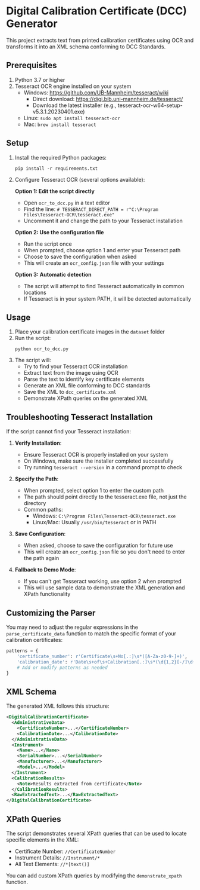 # Digital Calibration Certificate (DCC) Generator

This project extracts text from printed calibration certificates using OCR and transforms it into an XML schema conforming to DCC Standards.

## Prerequisites

1. Python 3.7 or higher
2. Tesseract OCR engine installed on your system
   - Windows: https://github.com/UB-Mannheim/tesseract/wiki
     - Direct download: https://digi.bib.uni-mannheim.de/tesseract/
     - Download the latest installer (e.g., tesseract-ocr-w64-setup-v5.3.1.20230401.exe)
   - Linux: `sudo apt install tesseract-ocr`
   - Mac: `brew install tesseract`

## Setup

1. Install the required Python packages:
   ```
   pip install -r requirements.txt
   ```

2. Configure Tesseract OCR (several options available):
   
   **Option 1: Edit the script directly**
   - Open `ocr_to_dcc.py` in a text editor
   - Find the line: `# TESSERACT_DIRECT_PATH = r"C:\Program Files\Tesseract-OCR\tesseract.exe"`
   - Uncomment it and change the path to your Tesseract installation
   
   **Option 2: Use the configuration file**
   - Run the script once
   - When prompted, choose option 1 and enter your Tesseract path
   - Choose to save the configuration when asked
   - This will create an `ocr_config.json` file with your settings
   
   **Option 3: Automatic detection**
   - The script will attempt to find Tesseract automatically in common locations
   - If Tesseract is in your system PATH, it will be detected automatically

## Usage

1. Place your calibration certificate images in the `dataset` folder
2. Run the script:
   ```
   python ocr_to_dcc.py
   ```
3. The script will:
   - Try to find your Tesseract OCR installation
   - Extract text from the image using OCR
   - Parse the text to identify key certificate elements
   - Generate an XML file conforming to DCC standards
   - Save the XML to `dcc_certificate.xml`
   - Demonstrate XPath queries on the generated XML

## Troubleshooting Tesseract Installation

If the script cannot find your Tesseract installation:

1. **Verify Installation**:
   - Ensure Tesseract OCR is properly installed on your system
   - On Windows, make sure the installer completed successfully
   - Try running `tesseract --version` in a command prompt to check

2. **Specify the Path**:
   - When prompted, select option 1 to enter the custom path
   - The path should point directly to the tesseract.exe file, not just the directory
   - Common paths:
     - Windows: `C:\Program Files\Tesseract-OCR\tesseract.exe`
     - Linux/Mac: Usually `/usr/bin/tesseract` or in PATH

3. **Save Configuration**:
   - When asked, choose to save the configuration for future use
   - This will create an `ocr_config.json` file so you don't need to enter the path again

4. **Fallback to Demo Mode**:
   - If you can't get Tesseract working, use option 2 when prompted
   - This will use sample data to demonstrate the XML generation and XPath functionality

## Customizing the Parser

You may need to adjust the regular expressions in the `parse_certificate_data` function to match the specific format of your calibration certificates:

```python
patterns = {
    'certificate_number': r'Certificate\s+No[.:]\s*([A-Za-z0-9-]+)',
    'calibration_date': r'Date\s+of\s+Calibration[.:]\s*(\d{1,2}[-/]\d{1,2}[-/]\d{2,4}|\w+\s+\d{1,2},\s*\d{4})',
    # Add or modify patterns as needed
}
```

## XML Schema

The generated XML follows this structure:

```xml
<DigitalCalibrationCertificate>
  <AdministrativeData>
    <CertificateNumber>...</CertificateNumber>
    <CalibrationDate>...</CalibrationDate>
  </AdministrativeData>
  <Instrument>
    <Name>...</Name>
    <SerialNumber>...</SerialNumber>
    <Manufacturer>...</Manufacturer>
    <Model>...</Model>
  </Instrument>
  <CalibrationResults>
    <Note>Results extracted from certificate</Note>
  </CalibrationResults>
  <RawExtractedText>...</RawExtractedText>
</DigitalCalibrationCertificate>
```

## XPath Queries

The script demonstrates several XPath queries that can be used to locate specific elements in the XML:

- Certificate Number: `//CertificateNumber`
- Instrument Details: `//Instrument/*`
- All Text Elements: `//*[text()]`

You can add custom XPath queries by modifying the `demonstrate_xpath` function. 